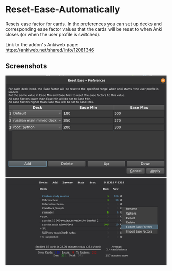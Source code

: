 # Reset-Ease-Automatically
Resets ease factor for cards. 
In the preferences you can set up decks and corresponding ease factor values that the cards will be reset to when Anki closes (or when the user profile is switched).

Link to the addon's Ankiweb page: https://ankiweb.net/shared/info/12081346

## Screenshots
![](/screenshots/preferences.png)
![](/screenshots/export.png)